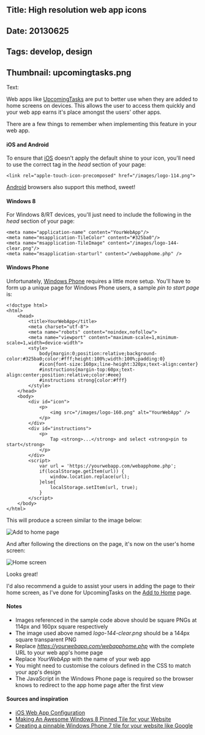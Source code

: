 ﻿Title: High resolution web app icons
----
Date: 20130625
----
Tags: develop, design
----
Thumbnail: upcomingtasks.png
----
Text:

Web apps like [UpcomingTasks](http://upcomingtasks.com/) are put to better use when they are added to home screens on devices. This allows the user to access them quickly and your web app earns it's place amongst the users' other apps.

There are a few things to remember when implementing this feature in your web app.

#### iOS and Android

To ensure that [iOS](http://www.apple.com/ios/) doesn't apply the default shine to your icon, you'll need to use the correct tag in the *head* section of your page:

	<link rel="apple-touch-icon-precomposed" href="/images/logo-114.png">

[Android](http://www.android.com/) browsers also support this method, sweet!

#### Windows 8

For Windows 8/RT devices, you'll just need to include the following in the *head* section of your page:

	<meta name="application-name" content="YourWebApp"/>
	<meta name="msapplication-TileColor" content="#325ba0"/>
	<meta name="msapplication-TileImage" content="/images/logo-144-clear.png"/>
	<meta name="msapplication-starturl" content="/webapphome.php" />

#### Windows Phone

Unfortunately, [Windows Phone](http://www.windowsphone.com/) requires a little more setup. You'll have to form up a unique page for Windows Phone users, a sample *pin to start page* is:

	<!doctype html>
	<html>
		<head>
			<title>YourWebApp</title>
			<meta charset="utf-8">
			<meta name="robots" content="noindex,nofollow">
			<meta name="viewport" content="maximum-scale=1,minimum-scale=1,width=device-width">
			<style>
				body{margin:0;position:relative;background-color:#325ba0;color:#fff;height:100%;width:100%;padding:0}
				#icon{font-size:160px;line-height:320px;text-align:center}
				#instructions{margin-top:60px;text-align:center;position:relative;color:#eee}
				#instructions strong{color:#fff}
			</style>
		</head>
		<body>
			<div id="icon">
				<p>
					<img src="/images/logo-160.png" alt="YourWebApp" />
				</p>
			</div>
			<div id="instructions">
				<p>
					Tap <strong>...</strong> and select <strong>pin to start</strong>
				</p>
			</div>
			<script>
				var url = 'https://yourwebapp.com/webapphome.php';
				if(localStorage.getItem(url)) {
					window.location.replace(url);
				}else{
					localStorage.setItem(url, true);
				}
			</script>
		</body>
	</html>

This will produce a screen similar to the image below:

![Add to home page](/assets/images/addtohome-page.jpg)

And after following the directions on the page, it's now on the user's home screen:

![Home screen](/assets/images/addtohome-home.jpg)

Looks great!

I'd also recommend a guide to assist your users in adding the page to their home screen, as I've done for UpcomingTasks on the [Add to Home](http://upcomingtasks.com/pages/addtohome.php) page.

#### Notes

 - Images referenced in the sample code above should be square PNGs at 114px and 160px square respectively
 - The image used above named *logo-144-clear.png* should be a 144px square transparent PNG
 - Replace *https://yourwebapp.com/webapphome.php* with the complete URL to your web app's home page
 - Replace *YourWebApp* with the name of your web app
 - You might need to customise the colours defined in the CSS to match your app's design
 - The JavaScript in the Windows Phone page is required so the browser knows to redirect to the app home page after the first view

#### Sources and inspiration

 - [iOS Web App Configuration](https://gist.github.com/jdaihl/472519)
 - [Making An Awesome Windows 8 Pinned Tile for your Website](http://dontcodetired.com/blog/post/Making-An-Awesome-Windows-8-Pinned-Tile-for-your-Website.aspx)
 - [Creating a pinnable Windows Phone 7 tile for your website like Google](http://www.russellbeattie.com/blog/creating-a-pinnable-windows-phone-7-tile-for-your-website-like-google)
